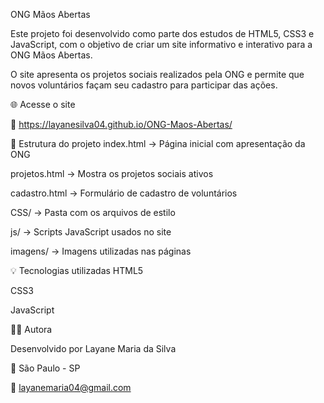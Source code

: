 ONG Mãos Abertas


Este projeto foi desenvolvido como parte dos estudos de HTML5, CSS3 e JavaScript, com o objetivo de criar um site informativo e interativo para a ONG Mãos Abertas.

O site apresenta os projetos sociais realizados pela ONG e permite que novos voluntários façam seu cadastro para participar das ações.

🌐 Acesse o site


🔗 https://layanesilva04.github.io/ONG-Maos-Abertas/

📂 Estrutura do projeto
index.html → Página inicial com apresentação da ONG

projetos.html → Mostra os projetos sociais ativos

cadastro.html → Formulário de cadastro de voluntários

CSS/ → Pasta com os arquivos de estilo

js/ → Scripts JavaScript usados no site

imagens/ → Imagens utilizadas nas páginas

💡 Tecnologias utilizadas
HTML5

CSS3

JavaScript

👩‍💻 Autora


Desenvolvido por Layane Maria da Silva

📍 São Paulo - SP

📧 layanemaria04@gmail.com
